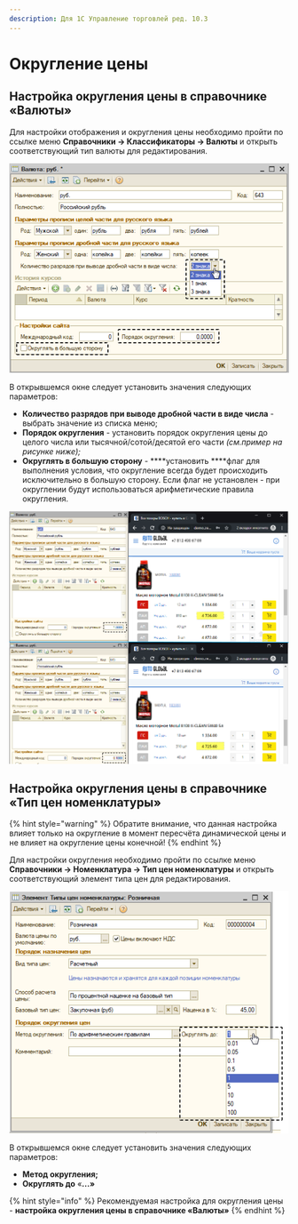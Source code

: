 ```yaml
---
description: Для 1С Управление торговлей ред. 10.3
---
```


# Округление цены

## Настройка округления цены в справочнике «Валюты»

Для настройки отображения и округления цены необходимо пройти по ссылке меню **Справочники → Классификаторы → Валюты** и открыть соответствующий тип валюты для редактирования. 

![](../../.gitbook/assets/image-6%20%282%29.png)

В открывшемся окне следует установить значения следующих параметров:

* **Количество разрядов при выводе дробной части в виде числа** - выбрать значение из списка меню;
* **Порядок округления** - установить порядок округления цены до целого числа или тысячной/сотой/десятой его части _\(см.пример на рисунке ниже\);_
* **Округлять в большую сторону** - ****установить ****флаг для выполнения условия, что округление всегда будет происходить исключительно в большую сторону. Если флаг не установлен - при округлении будут использоваться арифметические правила округления.

![&#x41D;&#x430;&#x433;&#x43B;&#x44F;&#x434;&#x43D;&#x43E;&#x435; &#x43F;&#x440;&#x435;&#x434;&#x441;&#x442;&#x430;&#x432;&#x43B;&#x435;&#x43D;&#x438;&#x435; &#x43D;&#x430;&#x441;&#x442;&#x440;&#x43E;&#x439;&#x43A;&#x438; &#x43F;&#x43E;&#x440;&#x44F;&#x434;&#x43A;&#x430; &#x43E;&#x43A;&#x440;&#x443;&#x433;&#x43B;&#x435;&#x43D;&#x438;&#x44F; &#x446;&#x435;&#x43D;&#x44B;](../../.gitbook/assets/image-1%20%285%29.png)

## Настройка округления цены в справочнике «Тип цен номенклатуры»

{% hint style="warning" %}
Обратите внимание, что данная настройка влияет только на округление в момент пересчёта динамической цены и не влияет на округление цены конечной!
{% endhint %}

Для настройки округления необходимо пройти по ссылке меню **Справочники → Номенклатура → Тип цен номенклатуры** и открыть соответствующий элемент типа цен для редактирования. 

![](../../.gitbook/assets/image-7%20%283%29.png)

В открывшемся окне следует установить значения следующих параметров:

* **Метод округления;**
* **Округлять до** «**...»**

{% hint style="info" %}
Рекомендуемая настройка для округления цены - **настройка округления цены в справочнике «Валюты»**
{% endhint %}

